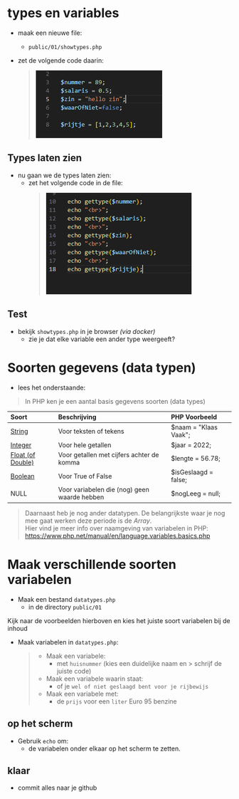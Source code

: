 
# types en variables

- maak een nieuwe file:
    - `public/01/showtypes.php`

- zet de volgende code daarin:
    > ![](img/showtype.PNG)

## Types laten zien

- nu gaan we de types laten zien:
    - zet het volgende code in de file:
        > ![](img/showtypeecho.PNG)

## Test

- bekijk `showtypes.php` in je browser *(via docker)*
    - zie je dat elke variable een ander type weergeeft?

# Soorten gegevens (data typen)

- lees het onderstaande:

> In PHP ken je een aantal basis gegevens soorten (data types)

| Soort                                                                       | Beschrijving                                 | PHP Voorbeeld         |
|:----------------------------------------------------------------------------|:---------------------------------------------|:----------------------|
| [String](https://www.php.net/manual/en/language.types.string.php)           | Voor teksten of tekens                       | $naam = "Klaas Vaak"; |
| [Integer](https://www.php.net/manual/en/language.types.integer.php)         | Voor hele getallen                           | $jaar = 2022;         |
| [Float (of Double)](https://www.php.net/manual/en/language.types.float.php) | Voor getallen met cijfers achter de komma    | $lengte = 56.78;      |
| [Boolean](https://www.php.net/manual/en/language.types.boolean.php)         | Voor True of False                           | $isGeslaagd = false;  |
| NULL                                                                        | Voor variabelen die (nog) geen waarde hebben | $nogLeeg = null;      |

> Daarnaast heb je nog ander datatypen. De belangrijkste waar je nog mee gaat werken deze periode is de *Array*.  
> Hier vind je meer info over naamgeving van variabelen in PHP:
https://www.php.net/manual/en/language.variables.basics.php

# Maak verschillende soorten variabelen

- Maak een bestand `datatypes.php`
    - in de directory `public/01`

Kijk naar de voorbeelden hierboven en kies het juiste soort variabelen bij de inhoud

- Maak variabelen in `datatypes.php`:
    > - Maak een variabele:
    >     - met `huisnummer` (kies een duidelijke naam en > schrijf de juiste code)
    > - Maak een variabele waarin staat:
    >     -  of je `wel of niet geslaagd bent voor je rijbewijs`
    > - Maak een variabele met:
    >     -  de `prijs` voor een `liter` Euro 95 benzine

## op het scherm
- Gebruik `echo` om:
    - de variabelen onder elkaar op het scherm te zetten.

## klaar
- commit alles naar je github

